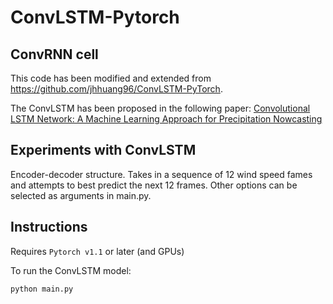 

# ConvLSTM-Pytorch

## ConvRNN cell

This code has been modified and extended from https://github.com/jhhuang96/ConvLSTM-PyTorch. 

The ConvLSTM has been proposed in the following paper: [Convolutional LSTM Network: A Machine Learning Approach for Precipitation Nowcasting](https://arxiv.org/abs/1506.04214)

## Experiments with ConvLSTM

Encoder-decoder structure. Takes in a sequence of 12 wind speed fames and attempts to best predict the next 12 frames. Other options can be selected as arguments in main.py. 

## Instructions

Requires `Pytorch v1.1` or later (and GPUs)

To run the ConvLSTM model:

```python
python main.py
```
